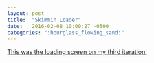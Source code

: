 ```yaml
---
layout: post
title:  "Skimmin Loader"
date:   2016-02-08 10:00:27 -0500
categories: ":hourglass_flowing_sand:"
---
```


<a href="davemuench.com/google-loader">This was the loading screen on my third iteration.</a>
